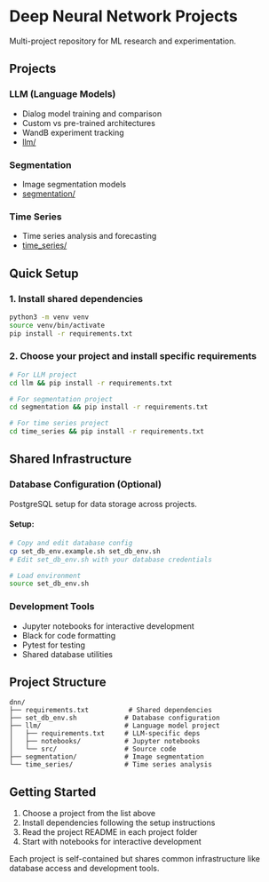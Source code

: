 # Deep Neural Network Projects

Multi-project repository for ML research and experimentation.

## Projects

### LLM (Language Models)
- Dialog model training and comparison
- Custom vs pre-trained architectures
- WandB experiment tracking
- [llm/](./llm/)

### Segmentation 
- Image segmentation models
- [segmentation/](./segmentation/)

### Time Series
- Time series analysis and forecasting
- [time_series/](./time_series/)

## Quick Setup

### 1. Install shared dependencies
```bash
python3 -m venv venv
source venv/bin/activate
pip install -r requirements.txt
```

### 2. Choose your project and install specific requirements
```bash
# For LLM project
cd llm && pip install -r requirements.txt

# For segmentation project  
cd segmentation && pip install -r requirements.txt

# For time series project
cd time_series && pip install -r requirements.txt
```

## Shared Infrastructure

### Database Configuration (Optional)
PostgreSQL setup for data storage across projects.

#### Setup:
```bash
# Copy and edit database config
cp set_db_env.example.sh set_db_env.sh
# Edit set_db_env.sh with your database credentials

# Load environment
source set_db_env.sh
```

### Development Tools
- Jupyter notebooks for interactive development
- Black for code formatting
- Pytest for testing
- Shared database utilities

## Project Structure
```
dnn/
├── requirements.txt          # Shared dependencies
├── set_db_env.sh            # Database configuration  
├── llm/                     # Language model project
│   ├── requirements.txt     # LLM-specific deps
│   ├── notebooks/           # Jupyter notebooks
│   └── src/                 # Source code
├── segmentation/            # Image segmentation
└── time_series/             # Time series analysis
```

## Getting Started

1. Choose a project from the list above
2. Install dependencies following the setup instructions
3. Read the project README in each project folder
4. Start with notebooks for interactive development

Each project is self-contained but shares common infrastructure like database access and development tools.